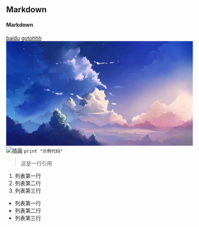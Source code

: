 ## Markdown
#### Markdown
[baidu](https://www.baidu.com)
[gotohhh](https://github.com/gtwilson8921/gtwilsona/blob/main/hhh.md)
![目录图片](https://github.com/gtwilson8921/gtwilsona/blob/main/ass.jpg)
![插画](https://www.sanguosha.com/static/pc/dist/img/general3.png)
`print "示例代码" ` 
>这是一行引用
1. 列表第一行
2. 列表第二行
3. 列表第三行

- 列表第一行
- 列表第二行
- 列表第三行
